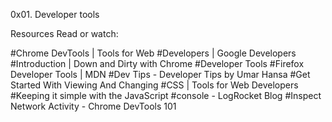 0x01. Developer tools

Resources
Read or watch:

#Chrome DevTools | Tools for Web #Developers | Google Developers
#Introduction | Down and Dirty with Chrome #Developer Tools
#Firefox Developer Tools | MDN
#Dev Tips - Developer Tips by Umar Hansa
#Get Started With Viewing And Changing #CSS | Tools for Web Developers
#Keeping it simple with the JavaScript #console - LogRocket Blog
#Inspect Network Activity - Chrome DevTools 101